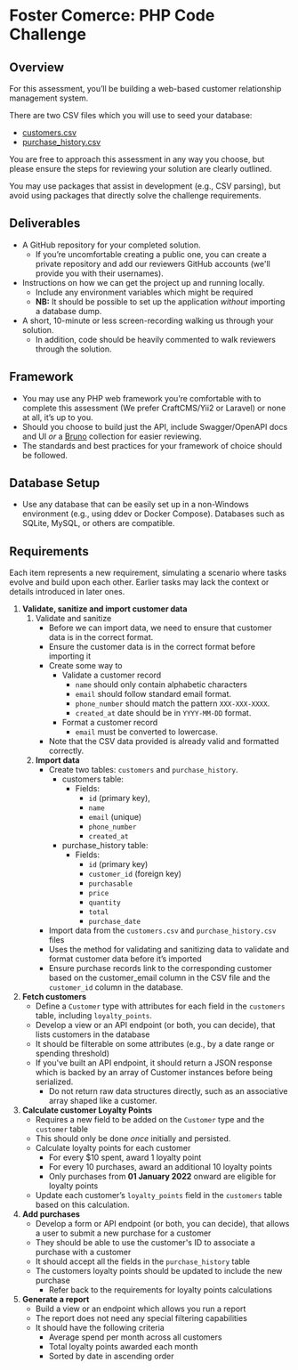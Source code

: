 # Foster Comerce: PHP Code Challenge

## Overview

For this assessment, you’ll be building a web-based customer relationship management system.

There are two CSV files which you will use to seed your database:
- [customers.csv](./customers.csv)
- [purchase_history.csv](./purchase_history.csv)

You are free to approach this assessment in any way you choose, but please ensure the steps for reviewing your solution are clearly outlined.

You may use packages that assist in development (e.g., CSV parsing), but avoid using packages that directly solve the challenge requirements.

## Deliverables

- A GitHub repository for your completed solution.
    - If you’re uncomfortable creating a public one, you can create a private repository and add our reviewers GitHub accounts (we'll provide you with their usernames).
- Instructions on how we can get the project up and running locally.
    - Include any environment variables which might be required
    - **NB:** It should be possible to set up the application *without* importing a database dump.
- A short, 10-minute or less screen-recording walking us through your solution.
    - In addition, code should be heavily commented to walk reviewers through the solution.

## Framework

- You may use any PHP web framework you’re comfortable with to complete this assessment (We prefer CraftCMS/Yii2 or Laravel) or none at all, it’s up to you.
- Should you choose to build just the API, include Swagger/OpenAPI docs and UI _or_ a [Bruno](https://www.usebruno.com/) collection for easier reviewing.
- The standards and best practices for your framework of choice should be followed.

## Database Setup

- Use any database that can be easily set up in a non-Windows environment (e.g., using ddev or Docker Compose). Databases such as SQLite, MySQL, or others are compatible.

## Requirements

Each item represents a new requirement, simulating a scenario where tasks evolve and build upon each other. Earlier tasks may lack the context or details introduced in later ones.

1. **Validate, sanitize and import customer data**
    1. Validate and sanitize
        - Before we can import data, we need to ensure that customer data is in the correct format.
        - Ensure the customer data is in the correct format before importing it
        - Create some way to
            - Validate a customer record
                - `name` should only contain alphabetic characters
                - `email` should follow standard email format.
                - `phone_number` should match the pattern `XXX-XXX-XXXX`.
                - `created_at` date should be in `YYYY-MM-DD` format.
            - Format a customer record
                - `email` must be converted to lowercase.
        - Note that the CSV data provided is already valid and formatted correctly.
    2. **Import data**
        - Create two tables: `customers` and `purchase_history`.
            - customers table:
                - Fields:
                    - `id` (primary key),
                    - `name`
                    - `email` (unique)
                    - `phone_number`
                    - `created_at`
            - purchase_history table:
                - Fields:
                    - `id` (primary key)
                    - `customer_id` (foreign key)
                    - `purchasable`
                    - `price`
                    - `quantity`
                    - `total`
                    - `purchase_date`
        - Import data from the `customers.csv` and `purchase_history.csv` files
        - Uses the method for validating and sanitizing data to validate and format customer data before it’s imported
        - Ensure purchase records link to the corresponding customer based on the customer_email column in the CSV file and the `customer_id` column in the database.
3. **Fetch customers**
    - Define a `Customer` type with attributes for each field in the `customers` table, including `loyalty_points`.
    - Develop a view or an API endpoint (or both, you can decide), that lists customers in the database
    - It should be filterable on some attributes (e.g., by a date range or spending threshold)
    - If you've built an API endpoint, it should return a JSON response which is backed by an array of Customer instances before being serialized.
        - Do not return raw data structures directly, such as an associative array shaped like a customer.
4. **Calculate customer Loyalty Points**
    - Requires a new field to be added on the `Customer` type and the `customer` table
    - This should only be done _once_ initially and persisted.
    - Calculate loyalty points for each customer
        - For every $10 spent, award 1 loyalty point
        - For every 10 purchases, award an additional 10 loyalty points
        - Only purchases from **01 January 2022** onward are eligible for loyalty points
    - Update each customer’s `loyalty_points` field in the `customers` table based on this calculation.
5. **Add purchases**
    - Develop a form or API endpoint (or both, you can decide), that allows a user to submit a new purchase for a customer
    - They should be able to use the customer's ID to associate a purchase with a customer
    - It should accept all the fields in the `purchase_history` table
    - The customers loyalty points should be updated to include the new purchase
        - Refer back to the requirements for loyalty points calculations
6. **Generate a report**
    - Build a view or an endpoint which allows you run a report
    - The report does not need any special filtering capabilities
    - It should have the following criteria
        - Average spend per month across all customers
        - Total loyalty points awarded each month
        - Sorted by date in ascending order
